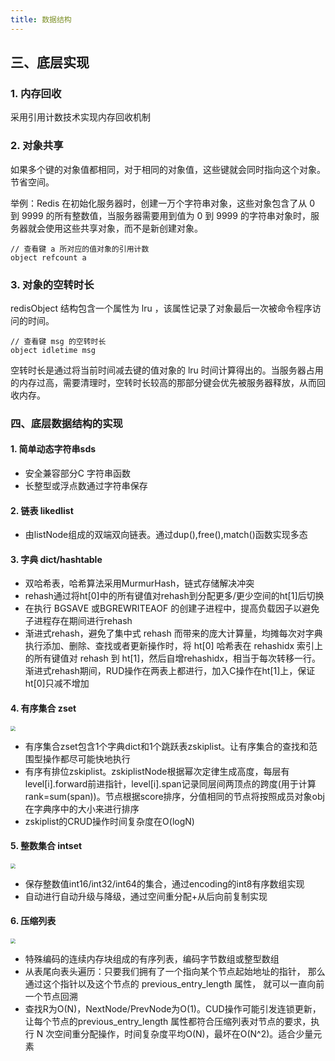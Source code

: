 ```yaml
---
title: 数据结构
---
```


## 三、底层实现

### 1. 内存回收

采用引用计数技术实现内存回收机制

### 2. 对象共享

如果多个键的对象值都相同，对于相同的对象值，这些键就会同时指向这个对象。节省空间。

举例：Redis 在初始化服务器时，创建一万个字符串对象，这些对象包含了从 0 到 9999 的所有整数值，当服务器需要用到值为 0 到 9999 的字符串对象时，服务器就会使用这些共享对象，而不是新创建对象。

```
// 查看键 a 所对应的值对象的引用计数
object refcount a
```

### 3. 对象的空转时长

redisObject 结构包含一个属性为 lru ，该属性记录了对象最后一次被命令程序访问的时间。

```
// 查看键 msg 的空转时长
object idletime msg
```

空转时长是通过将当前时间减去键的值对象的 lru 时间计算得出的。当服务器占用的内存过高，需要清理时，空转时长较高的那部分键会优先被服务器释放，从而回收内存。

### 四、底层数据结构的实现

#### 1. 简单动态字符串sds

- 安全兼容部分C 字符串函数
- 长整型或浮点数通过字符串保存

#### 2. 链表 likedlist

- 由listNode组成的双端双向链表。通过dup(),free(),match()函数实现多态

#### 3. 字典 dict/hashtable

- 双哈希表，哈希算法采用MurmurHash，链式存储解决冲突
- rehash通过将ht[0]中的所有键值对rehash到分配更多/更少空间的ht[1]后切换
- 在执行 BGSAVE 或BGREWRITEAOF 的创建子进程中，提高负载因子以避免子进程存在期间进行rehash
- 渐进式rehash，避免了集中式 rehash 而带来的庞大计算量，均摊每次对字典执行添加、删除、查找或者更新操作时，将 ht[0] 哈希表在 rehashidx 索引上的所有键值对 rehash 到 ht[1]，然后自增rehashidx，相当于每次转移一行。渐进式rehash期间，RUD操作在两表上都进行，加入C操作在ht[1]上，保证ht[0]只减不增加

#### 4. 有序集合 zset

<img src="/Users/zhangyi83/Documents/sync_note/组件学习/redis/image/有序集合zset.jpg" style="zoom:50%;" />

- 有序集合zset包含1个字典dict和1个跳跃表zskiplist。让有序集合的查找和范围型操作都尽可能快地执行
- 有序有排位zskiplist。zskiplistNode根据幂次定律生成高度，每层有level[i].forward前进指针，level[i].span记录同层间两顶点的跨度(用于计算rank=sum(span))。节点根据score排序，分值相同的节点将按照成员对象obj在字典序中的大小来进行排序
- zskiplist的CRUD操作时间复杂度在O(logN)

#### 5. 整数集合 intset

<img src="/Users/zhangyi83/Documents/sync_note/组件学习/redis/image/整数集合.jpg" style="zoom:50%;" />

- 保存整数值int16/int32/int64的集合，通过encoding的int8有序数组实现
- 自动进行自动升级与降级，通过空间重分配+从后向前复制实现

#### 6. 压缩列表

<img src="/Users/zhangyi83/Documents/sync_note/组件学习/redis/image/压缩列表.jpg" style="zoom:50%;" />

- 特殊编码的连续内存块组成的有序列表，编码字节数组或整型数组
- 从表尾向表头遍历：只要我们拥有了一个指向某个节点起始地址的指针， 那么通过这个指针以及这个节点的 previous_entry_length 属性， 就可以一直向前一个节点回溯
- 查找R为O(N)，NextNode/PrevNode为O(1)。CUD操作可能引发连锁更新，让每个节点的previous_entry_length 属性都符合压缩列表对节点的要求，执行 N 次空间重分配操作，时间复杂度平均O(N)，最坏在O(N^2)。适合少量元素

